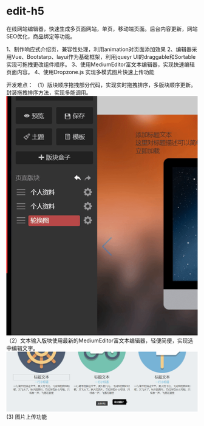 # edit-h5
在线网站编辑器，快速生成多页面网站，单页，移动端页面。后台内容更新，网站SEO优化，商品绑定等功能。


1、制作响应式介绍页，兼容性处理，利用animation对页面添加效果
2、编辑器采用Vue、Bootstarp、layui作为基础框架，利用jqueyr UI的draggable和Sortable实现可拖拽更改组件顺序。
3、使用MediumEditor富文本编辑器，实现快速编辑页面内容。
4、使用Dropzone.js 实现多模式图片快速上传功能
 
 
 
 开发难点：
 （1）版块顺序拖拽部分代码，实现实时拖拽排序，多版块顺序更新。封装拖拽排序方法，实现多能调用。<br>
 ![图片](https://github.com/Jia-feng/edit-h5/blob/master/layout/img/jzrs3-h5y0e.gif?raw=true)<br>
 （2）文本输入版块使用最新的MediumEditor富文本编辑器，轻便简便，实现选中编辑文字。<br>
  ![图片](https://github.com/Jia-feng/edit-h5/blob/master/layout/img/nwxlc-v6qyv.gif?raw=true)
  (3) 图片上传功能
